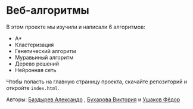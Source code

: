 # Веб-алгоритмы

В этом проекте мы изучили и написали 6 алгоритмов:

- A*
- Кластеризация
- Генетический алгоритм
- Муравьиный алгоритм
- Дерево решений
- Нейронная сеть

Чтобы попасть на главную страницу проекта, скачайте репозиторий и откройте `index.html`.

Авторы: [Баздырев Александр](https://vk.com/sasha.bazdyrev2013)
, [Бухарова Виктория](https://vk.com/sugarnotfound)
и [Ушаков Фёдор](https://vk.com/2slw4u)